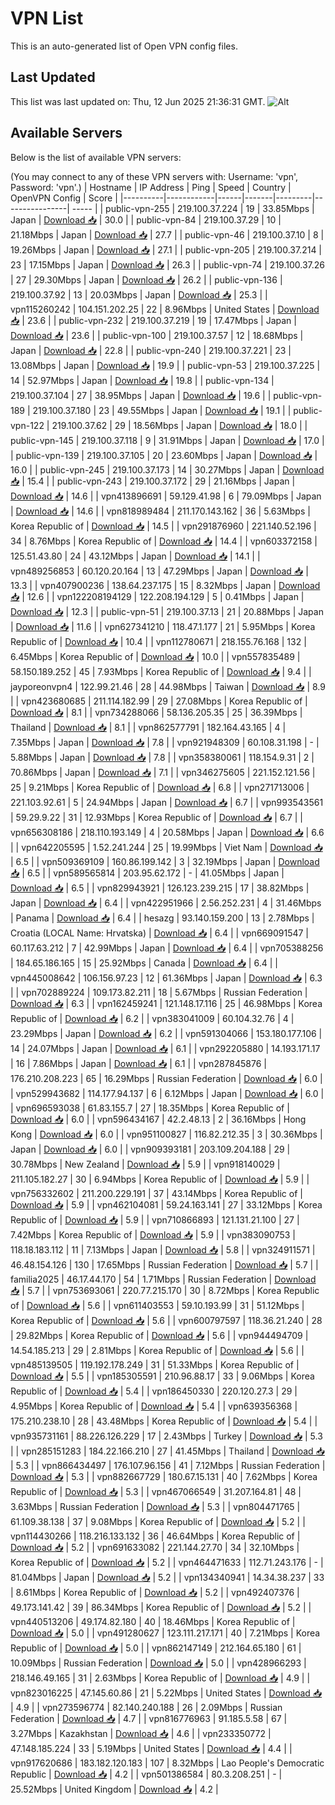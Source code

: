 # VPN List

This is an auto-generated list of Open VPN config files.

## Last Updated

This list was last updated on: Thu, 12 Jun 2025 21:36:31 GMT.
![Alt](https://repobeats.axiom.co/api/embed/186b98318ef1479477931607c1ad7d823f12451f.svg "Repobeats analytics image")

## Available Servers

Below is the list of available VPN servers:

(You may connect to any of these VPN servers with: Username: 'vpn', Password: 'vpn'.)
| Hostname | IP Address | Ping | Speed | Country | OpenVPN Config | Score |
|----------|------------|------|-------|---------|----------------| ----- |
| public-vpn-255 | 219.100.37.224 | 19 | 33.85Mbps | Japan | [Download 📥](./configs/server_0_JP.ovpn) | 30.0 |
| public-vpn-84 | 219.100.37.29 | 10 | 21.18Mbps | Japan | [Download 📥](./configs/server_1_JP.ovpn) | 27.7 |
| public-vpn-46 | 219.100.37.10 | 8 | 19.26Mbps | Japan | [Download 📥](./configs/server_2_JP.ovpn) | 27.1 |
| public-vpn-205 | 219.100.37.214 | 23 | 17.15Mbps | Japan | [Download 📥](./configs/server_3_JP.ovpn) | 26.3 |
| public-vpn-74 | 219.100.37.26 | 27 | 29.30Mbps | Japan | [Download 📥](./configs/server_4_JP.ovpn) | 26.2 |
| public-vpn-136 | 219.100.37.92 | 13 | 20.03Mbps | Japan | [Download 📥](./configs/server_5_JP.ovpn) | 25.3 |
| vpn115260242 | 104.151.202.25 | 22 | 8.96Mbps | United States | [Download 📥](./configs/server_6_US.ovpn) | 23.6 |
| public-vpn-232 | 219.100.37.219 | 19 | 17.47Mbps | Japan | [Download 📥](./configs/server_7_JP.ovpn) | 23.6 |
| public-vpn-100 | 219.100.37.57 | 12 | 18.68Mbps | Japan | [Download 📥](./configs/server_8_JP.ovpn) | 22.8 |
| public-vpn-240 | 219.100.37.221 | 23 | 13.08Mbps | Japan | [Download 📥](./configs/server_9_JP.ovpn) | 19.9 |
| public-vpn-53 | 219.100.37.225 | 14 | 52.97Mbps | Japan | [Download 📥](./configs/server_10_JP.ovpn) | 19.8 |
| public-vpn-134 | 219.100.37.104 | 27 | 38.95Mbps | Japan | [Download 📥](./configs/server_11_JP.ovpn) | 19.6 |
| public-vpn-189 | 219.100.37.180 | 23 | 49.55Mbps | Japan | [Download 📥](./configs/server_12_JP.ovpn) | 19.1 |
| public-vpn-122 | 219.100.37.62 | 29 | 18.56Mbps | Japan | [Download 📥](./configs/server_13_JP.ovpn) | 18.0 |
| public-vpn-145 | 219.100.37.118 | 9 | 31.91Mbps | Japan | [Download 📥](./configs/server_14_JP.ovpn) | 17.0 |
| public-vpn-139 | 219.100.37.105 | 20 | 23.60Mbps | Japan | [Download 📥](./configs/server_15_JP.ovpn) | 16.0 |
| public-vpn-245 | 219.100.37.173 | 14 | 30.27Mbps | Japan | [Download 📥](./configs/server_16_JP.ovpn) | 15.4 |
| public-vpn-243 | 219.100.37.172 | 29 | 21.16Mbps | Japan | [Download 📥](./configs/server_17_JP.ovpn) | 14.6 |
| vpn413896691 | 59.129.41.98 | 6 | 79.09Mbps | Japan | [Download 📥](./configs/server_18_JP.ovpn) | 14.6 |
| vpn818989484 | 211.170.143.162 | 36 | 5.63Mbps | Korea Republic of | [Download 📥](./configs/server_19_KR.ovpn) | 14.5 |
| vpn291876960 | 221.140.52.196 | 34 | 8.76Mbps | Korea Republic of | [Download 📥](./configs/server_20_KR.ovpn) | 14.4 |
| vpn603372158 | 125.51.43.80 | 24 | 43.12Mbps | Japan | [Download 📥](./configs/server_21_JP.ovpn) | 14.1 |
| vpn489256853 | 60.120.20.164 | 13 | 47.29Mbps | Japan | [Download 📥](./configs/server_22_JP.ovpn) | 13.3 |
| vpn407900236 | 138.64.237.175 | 15 | 8.32Mbps | Japan | [Download 📥](./configs/server_23_JP.ovpn) | 12.6 |
| vpn122208194129 | 122.208.194.129 | 5 | 0.41Mbps | Japan | [Download 📥](./configs/server_24_JP.ovpn) | 12.3 |
| public-vpn-51 | 219.100.37.13 | 21 | 20.88Mbps | Japan | [Download 📥](./configs/server_25_JP.ovpn) | 11.6 |
| vpn627341210 | 118.47.1.177 | 21 | 5.95Mbps | Korea Republic of | [Download 📥](./configs/server_26_KR.ovpn) | 10.4 |
| vpn112780671 | 218.155.76.168 | 132 | 6.45Mbps | Korea Republic of | [Download 📥](./configs/server_27_KR.ovpn) | 10.0 |
| vpn557835489 | 58.150.189.252 | 45 | 7.93Mbps | Korea Republic of | [Download 📥](./configs/server_28_KR.ovpn) | 9.4 |
| jayporeonvpn4 | 122.99.21.46 | 28 | 44.98Mbps | Taiwan | [Download 📥](./configs/server_29_TW.ovpn) | 8.9 |
| vpn423680685 | 211.114.182.99 | 29 | 27.08Mbps | Korea Republic of | [Download 📥](./configs/server_30_KR.ovpn) | 8.1 |
| vpn734288066 | 58.136.205.35 | 25 | 36.39Mbps | Thailand | [Download 📥](./configs/server_31_TH.ovpn) | 8.1 |
| vpn862577791 | 182.164.43.165 | 4 | 7.35Mbps | Japan | [Download 📥](./configs/server_32_JP.ovpn) | 7.8 |
| vpn921948309 | 60.108.31.198 | - | 5.88Mbps | Japan | [Download 📥](./configs/server_33_JP.ovpn) | 7.8 |
| vpn358380061 | 118.154.9.31 | 2 | 70.86Mbps | Japan | [Download 📥](./configs/server_34_JP.ovpn) | 7.1 |
| vpn346275605 | 221.152.121.56 | 25 | 9.21Mbps | Korea Republic of | [Download 📥](./configs/server_35_KR.ovpn) | 6.8 |
| vpn271713006 | 221.103.92.61 | 5 | 24.94Mbps | Japan | [Download 📥](./configs/server_36_JP.ovpn) | 6.7 |
| vpn993543561 | 59.29.9.22 | 31 | 12.93Mbps | Korea Republic of | [Download 📥](./configs/server_37_KR.ovpn) | 6.7 |
| vpn656308186 | 218.110.193.149 | 4 | 20.58Mbps | Japan | [Download 📥](./configs/server_38_JP.ovpn) | 6.6 |
| vpn642205595 | 1.52.241.244 | 25 | 19.99Mbps | Viet Nam | [Download 📥](./configs/server_39_VN.ovpn) | 6.5 |
| vpn509369109 | 160.86.199.142 | 3 | 32.19Mbps | Japan | [Download 📥](./configs/server_40_JP.ovpn) | 6.5 |
| vpn589565814 | 203.95.62.172 | - | 41.05Mbps | Japan | [Download 📥](./configs/server_41_JP.ovpn) | 6.5 |
| vpn829943921 | 126.123.239.215 | 17 | 38.82Mbps | Japan | [Download 📥](./configs/server_42_JP.ovpn) | 6.4 |
| vpn422951966 | 2.56.252.231 | 4 | 31.46Mbps | Panama | [Download 📥](./configs/server_43_PA.ovpn) | 6.4 |
| hesazg | 93.140.159.200 | 13 | 2.78Mbps | Croatia (LOCAL Name: Hrvatska) | [Download 📥](./configs/server_44_HR.ovpn) | 6.4 |
| vpn669091547 | 60.117.63.212 | 7 | 42.99Mbps | Japan | [Download 📥](./configs/server_45_JP.ovpn) | 6.4 |
| vpn705388256 | 184.65.186.165 | 15 | 25.92Mbps | Canada | [Download 📥](./configs/server_46_CA.ovpn) | 6.4 |
| vpn445008642 | 106.156.97.23 | 12 | 61.36Mbps | Japan | [Download 📥](./configs/server_47_JP.ovpn) | 6.3 |
| vpn702889224 | 109.173.82.211 | 18 | 5.67Mbps | Russian Federation | [Download 📥](./configs/server_48_RU.ovpn) | 6.3 |
| vpn162459241 | 121.148.17.116 | 25 | 46.98Mbps | Korea Republic of | [Download 📥](./configs/server_49_KR.ovpn) | 6.2 |
| vpn383041009 | 60.104.32.76 | 4 | 23.29Mbps | Japan | [Download 📥](./configs/server_50_JP.ovpn) | 6.2 |
| vpn591304066 | 153.180.177.106 | 14 | 24.07Mbps | Japan | [Download 📥](./configs/server_51_JP.ovpn) | 6.1 |
| vpn292205880 | 14.193.171.17 | 16 | 7.86Mbps | Japan | [Download 📥](./configs/server_52_JP.ovpn) | 6.1 |
| vpn287845876 | 176.210.208.223 | 65 | 16.29Mbps | Russian Federation | [Download 📥](./configs/server_53_RU.ovpn) | 6.0 |
| vpn529943682 | 114.177.94.137 | 6 | 6.12Mbps | Japan | [Download 📥](./configs/server_54_JP.ovpn) | 6.0 |
| vpn696593038 | 61.83.155.7 | 27 | 18.35Mbps | Korea Republic of | [Download 📥](./configs/server_55_KR.ovpn) | 6.0 |
| vpn596434167 | 42.2.48.13 | 2 | 36.16Mbps | Hong Kong | [Download 📥](./configs/server_56_HK.ovpn) | 6.0 |
| vpn951100827 | 116.82.212.35 | 3 | 30.36Mbps | Japan | [Download 📥](./configs/server_57_JP.ovpn) | 6.0 |
| vpn909393181 | 203.109.204.188 | 29 | 30.78Mbps | New Zealand | [Download 📥](./configs/server_58_NZ.ovpn) | 5.9 |
| vpn918140029 | 211.105.182.27 | 30 | 6.94Mbps | Korea Republic of | [Download 📥](./configs/server_59_KR.ovpn) | 5.9 |
| vpn756332602 | 211.200.229.191 | 37 | 43.14Mbps | Korea Republic of | [Download 📥](./configs/server_60_KR.ovpn) | 5.9 |
| vpn462104081 | 59.24.163.141 | 27 | 33.12Mbps | Korea Republic of | [Download 📥](./configs/server_61_KR.ovpn) | 5.9 |
| vpn710866893 | 121.131.21.100 | 27 | 7.42Mbps | Korea Republic of | [Download 📥](./configs/server_62_KR.ovpn) | 5.9 |
| vpn383090753 | 118.18.183.112 | 11 | 7.13Mbps | Japan | [Download 📥](./configs/server_63_JP.ovpn) | 5.8 |
| vpn324911571 | 46.48.154.126 | 130 | 17.65Mbps | Russian Federation | [Download 📥](./configs/server_64_RU.ovpn) | 5.7 |
| familia2025 | 46.17.44.170 | 54 | 1.71Mbps | Russian Federation | [Download 📥](./configs/server_65_RU.ovpn) | 5.7 |
| vpn753693061 | 220.77.215.170 | 30 | 8.72Mbps | Korea Republic of | [Download 📥](./configs/server_66_KR.ovpn) | 5.6 |
| vpn611403553 | 59.10.193.99 | 31 | 51.12Mbps | Korea Republic of | [Download 📥](./configs/server_67_KR.ovpn) | 5.6 |
| vpn600797597 | 118.36.21.240 | 28 | 29.82Mbps | Korea Republic of | [Download 📥](./configs/server_68_KR.ovpn) | 5.6 |
| vpn944494709 | 14.54.185.213 | 29 | 2.81Mbps | Korea Republic of | [Download 📥](./configs/server_69_KR.ovpn) | 5.6 |
| vpn485139505 | 119.192.178.249 | 31 | 51.33Mbps | Korea Republic of | [Download 📥](./configs/server_70_KR.ovpn) | 5.5 |
| vpn185305591 | 210.96.88.17 | 33 | 9.06Mbps | Korea Republic of | [Download 📥](./configs/server_71_KR.ovpn) | 5.4 |
| vpn186450330 | 220.120.27.3 | 29 | 4.95Mbps | Korea Republic of | [Download 📥](./configs/server_72_KR.ovpn) | 5.4 |
| vpn639356368 | 175.210.238.10 | 28 | 43.48Mbps | Korea Republic of | [Download 📥](./configs/server_73_KR.ovpn) | 5.4 |
| vpn935731161 | 88.226.126.229 | 17 | 2.43Mbps | Turkey | [Download 📥](./configs/server_74_TR.ovpn) | 5.3 |
| vpn285151283 | 184.22.166.210 | 27 | 41.45Mbps | Thailand | [Download 📥](./configs/server_75_TH.ovpn) | 5.3 |
| vpn866434497 | 176.107.96.156 | 41 | 7.12Mbps | Russian Federation | [Download 📥](./configs/server_76_RU.ovpn) | 5.3 |
| vpn882667729 | 180.67.15.131 | 40 | 7.62Mbps | Korea Republic of | [Download 📥](./configs/server_77_KR.ovpn) | 5.3 |
| vpn467066549 | 31.207.164.81 | 48 | 3.63Mbps | Russian Federation | [Download 📥](./configs/server_78_RU.ovpn) | 5.3 |
| vpn804471765 | 61.109.38.138 | 37 | 9.08Mbps | Korea Republic of | [Download 📥](./configs/server_79_KR.ovpn) | 5.2 |
| vpn114430266 | 118.216.133.132 | 36 | 46.64Mbps | Korea Republic of | [Download 📥](./configs/server_80_KR.ovpn) | 5.2 |
| vpn691633082 | 221.144.27.70 | 34 | 32.10Mbps | Korea Republic of | [Download 📥](./configs/server_81_KR.ovpn) | 5.2 |
| vpn464471633 | 112.71.243.176 | - | 81.04Mbps | Japan | [Download 📥](./configs/server_82_JP.ovpn) | 5.2 |
| vpn134340941 | 14.34.38.237 | 33 | 8.61Mbps | Korea Republic of | [Download 📥](./configs/server_83_KR.ovpn) | 5.2 |
| vpn492407376 | 49.173.141.42 | 39 | 86.34Mbps | Korea Republic of | [Download 📥](./configs/server_84_KR.ovpn) | 5.2 |
| vpn440513206 | 49.174.82.180 | 40 | 18.46Mbps | Korea Republic of | [Download 📥](./configs/server_85_KR.ovpn) | 5.0 |
| vpn491280627 | 123.111.217.171 | 40 | 7.21Mbps | Korea Republic of | [Download 📥](./configs/server_86_KR.ovpn) | 5.0 |
| vpn862147149 | 212.164.65.180 | 61 | 10.09Mbps | Russian Federation | [Download 📥](./configs/server_87_RU.ovpn) | 5.0 |
| vpn428966293 | 218.146.49.165 | 31 | 2.63Mbps | Korea Republic of | [Download 📥](./configs/server_88_KR.ovpn) | 4.9 |
| vpn823016225 | 47.145.60.86 | 21 | 5.22Mbps | United States | [Download 📥](./configs/server_89_US.ovpn) | 4.9 |
| vpn273596774 | 82.140.240.188 | 26 | 2.09Mbps | Russian Federation | [Download 📥](./configs/server_90_RU.ovpn) | 4.7 |
| vpn816776963 | 91.185.5.58 | 67 | 3.27Mbps | Kazakhstan | [Download 📥](./configs/server_91_KZ.ovpn) | 4.6 |
| vpn233350772 | 47.148.185.224 | 33 | 5.19Mbps | United States | [Download 📥](./configs/server_92_US.ovpn) | 4.4 |
| vpn917620686 | 183.182.120.183 | 107 | 8.32Mbps | Lao People's Democratic Republic | [Download 📥](./configs/server_93_LA.ovpn) | 4.2 |
| vpn501386584 | 80.3.208.251 | - | 25.52Mbps | United Kingdom | [Download 📥](./configs/server_94_GB.ovpn) | 4.2 |
